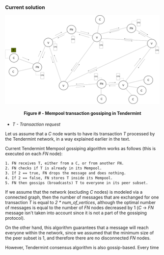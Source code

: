 ### Current solution

![](https://github.com/lukamiletic95/papers/blob/master/images/fig3.png)
<div align='center'> 
	<h4>Figure # - Mempool transaction gossiping in Tendermint</h4>
</div>

* *T - Transaction request*

Let us assume that a *C* node wants to have its transaction *T* processed by the Tendermint network, in a way explained earlier in the text.

Current Tendermint Mempool gossiping algorithm works as follows (this is executed on each *FN* node):

	1. FN receives T, either from a C, or from another FN.
	2. FN checks if T is already in its Mempool.
	3. If 2 == true, FN drops the message and does nothing.
	4. If 2 == false, FN stores T inside its Mempool.
	5. FN then gossips (broadcasts) T to everyone in its peer subset.
	
If we assume that the network (excluding *C* nodes) is modeled via a connected graph, then the number of messages that are exchanged for one transaction *T* is equal to *2 * num_of_vertices*, although the optimal number of messages is equal to the number of *FN* nodes decreased by 1 (*C* → *FN* message isn't taken into account since it is not a part of the gossiping protocol).
	
On the other hand, this algorithm guarantees that a message will reach everyone within the network, since we assumed that the minimum size of the peer subset is 1, and therefore there are no disconnected *FN* nodes.

However, Tendermint consensus algorithm is also gossip-based. Every time

<!--stackedit_data:
eyJoaXN0b3J5IjpbLTM4OTA5NTkzNiwtNzQ1MzYyOTU2LC02OD
M3ODExMTMsMTU2NzIxODQyOCw2Njc3OTQwNTksLTE4Njk0NzUz
MDIsLTQzMzIwMjQ3Miw0NDQ5ODcxNTYsMTE1MzcwNjQyNiwtMT
I2MTMxMjM2Myw1MjQwMzM1MDQsMTg5NjQyNDM2OCwtMTE2Mjcz
MDA2NiwtMzkzMTI1MzMyLDMxMzQ3MTI3NF19
-->
